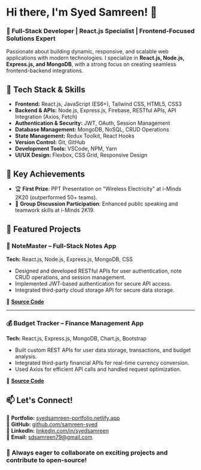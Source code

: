 # Hi there, I'm Syed Samreen! 👋

### 🚀 Full-Stack Developer | React.js Specialist | Frontend-Focused Solutions Expert

Passionate about building dynamic, responsive, and scalable web applications with modern technologies. I specialize in **React.js, Node.js, Express.js, and MongoDB**, with a strong focus on creating seamless frontend-backend integrations.

## 🔧 Tech Stack & Skills

- **Frontend:** React.js, JavaScript (ES6+), Tailwind CSS, HTML5, CSS3
- **Backend & APIs:** Node.js, Express.js, Firebase, RESTful APIs, API Integration (Axios, Fetch)
- **Authentication & Security:** JWT, OAuth, Session Management
- **Database Management:** MongoDB, NoSQL, CRUD Operations
- **State Management:** Redux Toolkit, React Hooks
- **Version Control:** Git, GitHub
- **Development Tools:** VSCode, NPM, Yarn
- **UI/UX Design:** Flexbox, CSS Grid, Responsive Design

## 🌟 Key Achievements

- 🏆 **First Prize**: PPT Presentation on "Wireless Electricity" at i-Minds 2K20 (outperformed 50+ teams).
- 🎤 **Group Discussion Participation**: Enhanced public speaking and teamwork skills at i-Minds 2K19.

## 📌 Featured Projects

### 📝 NoteMaster – Full-Stack Notes App
**Tech:** React.js, Node.js, Express.js, MongoDB, CSS

- Designed and developed RESTful APIs for user authentication, note CRUD operations, and session management.
- Implemented JWT-based authentication for secure API access.
- Integrated third-party cloud storage API for secure data storage.

🔗 **[Source Code](https://github.com/samreen-syed/notemaster)**

---

### 💰 Budget Tracker – Finance Management App
**Tech:** React.js, Express.js, MongoDB, Chart.js, Bootstrap

- Built custom REST APIs for user data storage, transactions, and budget analysis.
- Integrated third-party financial APIs for real-time currency conversion.
- Used Axios for efficient API calls and handled request optimization.

🔗  **[Source Code](https://github.com/samreen-syed/budget-tracker)**

## 📫 Let's Connect!

🔗 **Portfolio:** [syedsamreen-portfolio.netlify.app](https://syedsamreen-portfolio.netlify.app/)  
🔗 **GitHub:** [github.com/samreen-syed](https://github.com/samreen-syed)  
🔗 **LinkedIn:** [linkedin.com/in/syedsamreen](https://www.linkedin.com/in/syedsamreen)  
📧 **Email:** [sdsamreen79@gmail.com](mailto:sdsamreen79@gmail.com)

### 🚀 Always eager to collaborate on exciting projects and contribute to open-source!
